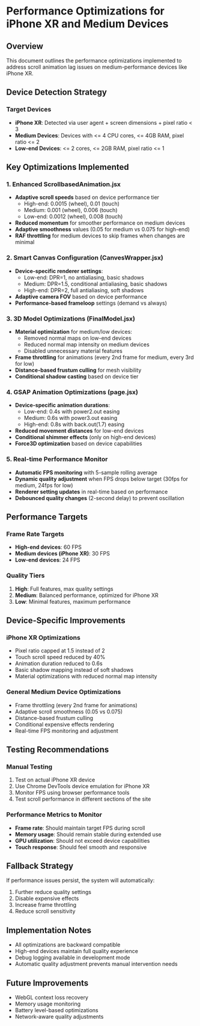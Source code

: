 # Performance Optimizations for iPhone XR and Medium Devices

## Overview
This document outlines the performance optimizations implemented to address scroll animation lag issues on medium-performance devices like iPhone XR.

## Device Detection Strategy

### Target Devices
- **iPhone XR**: Detected via user agent + screen dimensions + pixel ratio < 3
- **Medium Devices**: Devices with <= 4 CPU cores, <= 4GB RAM, pixel ratio <= 2
- **Low-end Devices**: <= 2 cores, <= 2GB RAM, pixel ratio <= 1

## Key Optimizations Implemented

### 1. Enhanced ScrollbasedAnimation.jsx
- **Adaptive scroll speeds** based on device performance tier
  - High-end: 0.0015 (wheel), 0.01 (touch)
  - Medium: 0.001 (wheel), 0.006 (touch) 
  - Low-end: 0.0012 (wheel), 0.008 (touch)
- **Reduced momentum** for smoother performance on medium devices
- **Adaptive smoothness** values (0.05 for medium vs 0.075 for high-end)
- **RAF throttling** for medium devices to skip frames when changes are minimal

### 2. Smart Canvas Configuration (CanvesWrapper.jsx)
- **Device-specific renderer settings**:
  - Low-end: DPR=1, no antialiasing, basic shadows
  - Medium: DPR=1.5, conditional antialiasing, basic shadows
  - High-end: DPR=2, full antialiasing, soft shadows
- **Adaptive camera FOV** based on device performance
- **Performance-based frameloop** settings (demand vs always)

### 3. 3D Model Optimizations (FinalModel.jsx)
- **Material optimization** for medium/low devices:
  - Removed normal maps on low-end devices
  - Reduced normal map intensity on medium devices
  - Disabled unnecessary material features
- **Frame throttling** for animations (every 2nd frame for medium, every 3rd for low)
- **Distance-based frustum culling** for mesh visibility
- **Conditional shadow casting** based on device tier

### 4. GSAP Animation Optimizations (page.jsx)
- **Device-specific animation durations**:
  - Low-end: 0.4s with power2.out easing
  - Medium: 0.6s with power3.out easing  
  - High-end: 0.8s with back.out(1.7) easing
- **Reduced movement distances** for low-end devices
- **Conditional shimmer effects** (only on high-end devices)
- **Force3D optimization** based on device capabilities

### 5. Real-time Performance Monitor
- **Automatic FPS monitoring** with 5-sample rolling average
- **Dynamic quality adjustment** when FPS drops below target (30fps for medium, 24fps for low)
- **Renderer setting updates** in real-time based on performance
- **Debounced quality changes** (2-second delay) to prevent oscillation

## Performance Targets

### Frame Rate Targets
- **High-end devices**: 60 FPS
- **Medium devices (iPhone XR)**: 30 FPS  
- **Low-end devices**: 24 FPS

### Quality Tiers
1. **High**: Full features, max quality settings
2. **Medium**: Balanced performance, optimized for iPhone XR
3. **Low**: Minimal features, maximum performance

## Device-Specific Improvements

### iPhone XR Optimizations
- Pixel ratio capped at 1.5 instead of 2
- Touch scroll speed reduced by 40%
- Animation duration reduced to 0.6s
- Basic shadow mapping instead of soft shadows
- Material optimizations with reduced normal map intensity

### General Medium Device Optimizations
- Frame throttling (every 2nd frame for animations)
- Adaptive scroll smoothness (0.05 vs 0.075)
- Distance-based frustum culling
- Conditional expensive effects rendering
- Real-time FPS monitoring and adjustment

## Testing Recommendations

### Manual Testing
1. Test on actual iPhone XR device
2. Use Chrome DevTools device emulation for iPhone XR
3. Monitor FPS using browser performance tools
4. Test scroll performance in different sections of the site

### Performance Metrics to Monitor
- **Frame rate**: Should maintain target FPS during scroll
- **Memory usage**: Should remain stable during extended use
- **GPU utilization**: Should not exceed device capabilities
- **Touch response**: Should feel smooth and responsive

## Fallback Strategy
If performance issues persist, the system will automatically:
1. Further reduce quality settings
2. Disable expensive effects
3. Increase frame throttling
4. Reduce scroll sensitivity

## Implementation Notes
- All optimizations are backward compatible
- High-end devices maintain full quality experience
- Debug logging available in development mode
- Automatic quality adjustment prevents manual intervention needs

## Future Improvements
- WebGL context loss recovery
- Memory usage monitoring
- Battery level-based optimizations
- Network-aware quality adjustments